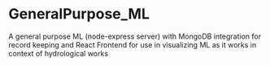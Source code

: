 # GeneralPurpose_ML
A general purpose ML (node-express server) with MongoDB integration for record keeping and React Frontend for use in visualizing ML as it works in context of hydrological works
